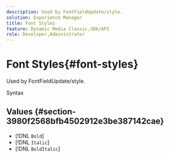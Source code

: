 ```yaml
---
description: Used by FontFieldUpdate/style.
solution: Experience Manager
title: Font Styles
feature: Dynamic Media Classic,SDK/API
role: Developer,Administrator
---
```


# Font Styles{#font-styles}

Used by FontFieldUpdate/style.

 Syntax 

## Values {#section-3980f2568bfb4502912e3be387142cae}

* [!DNL `Bold`] 
* [!DNL `Italic`] 
* [!DNL `BoldItalic`]

